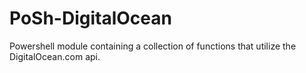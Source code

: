 PoSh-DigitalOcean
=================

Powershell module containing a collection of functions that utilize the DigitalOcean.com api.
